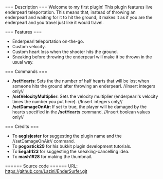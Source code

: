 === Description ===
Welcome to my first plugin! This plugin features live enderpearl teleportation. This means that, instead of throwing an enderpearl and waiting for it to hit the ground, it makes it as if you are the enderpearl and you travel just like it would travel.

=== Features ===
* Enderpearl teleportation on-the-go.
* Custom velocity.
* Custom heart loss when the shooter hits the ground.
* Sneaking before throwing the enderpearl will make it be thrown in the usual way.

=== Commands ===
* **/setHearts**: Sets the the number of half hearts that will be lost when someone hits the ground after throwing an enderpearl. //Insert integers only//
* **/setVelocityMultiplier**: Sets the velocity multiplier (enderpearl's velocity times the number you put here). //Insert integers only//
* **/setDamageOnAir**: If set to true, the player will be damaged by the hearts specified in the **/setHearts** command. //Insert boolean values only//

=== Credits ===
* To **aegisjester** for suggesting the plugin name and the //setDamageOnAir// command.
* To **pogostick29** for his bukkit plugin development tutorials.
* To **Eegah123** for suggesting the sneaking-cancelling idea.
* To **mash1928** for making the thumbnail.

====== Source code ======
URL: https://github.com/Lazini/EnderSurfer.git
